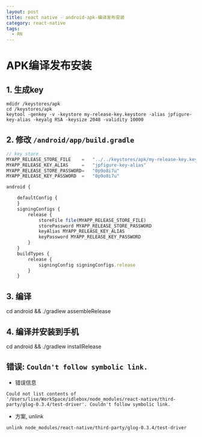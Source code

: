 ```yaml
---
layout: post
title: react native - android-apk-编译发布安装
category: react-native
tags:
  - RN
---
```


# APK编译发布安装

## 1. 生成key

```
mdidr /keystores/apk
cd /keystores/apk
keytool -genkey -v -keystore my-release-key.keystore -alias jpfigure-key-alias -keyalg RSA -keysize 2048 -validity 10000
```

## 2. 修改 `/android/app/build.gradle`

```js
// key store
MYAPP_RELEASE_STORE_FILE    =   "../../keystores/apk/my-release-key.keystore"
MYAPP_RELEASE_KEY_ALIAS     =   "jpfigure-key-alias"
MYAPP_RELEASE_STORE_PASSWORD=   "0p9o8i7u"
MYAPP_RELEASE_KEY_PASSWORD  =   "0p9o8i7u"

android {

    defaultConfig {
    }
    signingConfigs {
        release {
            storeFile file(MYAPP_RELEASE_STORE_FILE)
            storePassword MYAPP_RELEASE_STORE_PASSWORD
            keyAlias MYAPP_RELEASE_KEY_ALIAS
            keyPassword MYAPP_RELEASE_KEY_PASSWORD
        }
    }
    buildTypes {
        release {
            signingConfig signingConfigs.release
        }
    }
```

## 3. 编译

cd android && ./gradlew assembleRelease

## 4. 编译并安装到手机

cd android && ./gradlew installRelease

## 错误: `Couldn't follow symbolic link.`

- 错误信息

```
Could not list contents of '/Users/lise/WorkSpace/idlebox/node_modules/react-native/third-party/glog-0.3.4/test-driver'. Couldn't follow symbolic link.
```

- 方案, unlink

```
unlink node_modules/react-native/third-party/glog-0.3.4/test-driver
```



